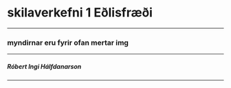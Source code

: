 # skilaverkefni 1 Eðlisfræði
___
### myndirnar eru fyrir ofan mertar img
___
##### Róbert Ingi Hálfdanarson
___
